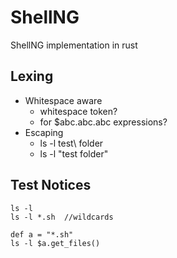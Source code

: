 # ShellNG

ShellNG implementation in rust



## Lexing
* Whitespace aware 
	- whitespace token?
	- for $abc.abc.abc expressions?
* Escaping
	- ls -l test\ folder
	- ls -l "test folder"
	 


## Test Notices
	ls -l
	ls -l *.sh 	//wildcards
	
	def a = "*.sh"
	ls -l $a.get_files()
	
	
